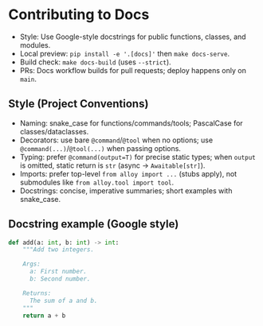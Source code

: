 # Contributing to Docs

- Style: Use Google-style docstrings for public functions, classes, and modules.
- Local preview: `pip install -e '.[docs]'` then `make docs-serve`.
- Build check: `make docs-build` (uses `--strict`).
- PRs: Docs workflow builds for pull requests; deploy happens only on `main`.

## Style (Project Conventions)

- Naming: snake_case for functions/commands/tools; PascalCase for classes/dataclasses.
- Decorators: use bare `@command`/`@tool` when no options; use `@command(...)`/`@tool(...)` when passing options.
- Typing: prefer `@command(output=T)` for precise static types; when `output` is omitted, static return is `str` (async → `Awaitable[str]`).
- Imports: prefer top-level `from alloy import ...` (stubs apply), not submodules like `from alloy.tool import tool`.
- Docstrings: concise, imperative summaries; short examples with snake_case.

## Docstring example (Google style)

```python
def add(a: int, b: int) -> int:
    """Add two integers.

    Args:
      a: First number.
      b: Second number.

    Returns:
      The sum of a and b.
    """
    return a + b
```
